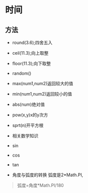 # 时间

## 方法

* round(3.6);四舍五入
* ceil(11.3);向上取整
* floor(11.3);向下取整
* random()
* max(num1,num2)返回较大的值
* min(num1,num2)返回较小的值
* abs(num)绝对值
* pow(x,y)x的y次方
* sprt(n)开平方根

* 相关数学知识
* sin
* cos
* tan
* 角度与弧度的转换 弧度是2*Math.PI,
> 弧度=角度*Math.PI/180
